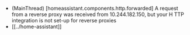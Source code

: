 - (MainThread) [homeassistant.components.http.forwarded] A request from a reverse proxy was received from 10.244.182.150, but your H
TTP integration is not set-up for reverse proxies
- [[../home-assistant]]

